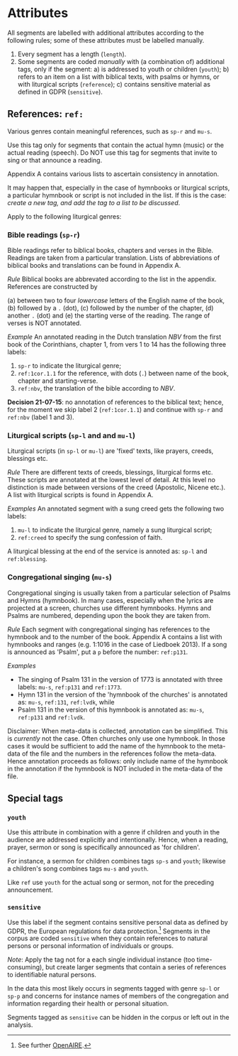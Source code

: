# Attributes

All segments are labelled with additional attributes according to the following rules; some of these attributes must be labelled manually.

1. Every segment has a length (`length`).
2. Some segments are coded *manually* with (a combination of) additional tags, only if the segment:
    a) is addressed to youth or children (`youth`);
    b) refers to an item on a list with biblical texts, with psalms or hymns, or with liturgical scripts (`reference`);
    c) contains sensitive material as defined in GDPR (`sensitive`).

## References: `ref:`
Various genres contain meaningful references, such as `sp-r` and `mu-s`.

Use this tag only for segments that contain the actual hymn (music) or the actual reading (speech). Do NOT use this tag for segments that invite to sing or that announce a reading.

Appendix A contains various lists to ascertain consistency in annotation.

It may happen that, especially in the case of hymnbooks or liturgical scripts, a particular hymnbook or script is not included in the list. If this is the case: *create a new tag, and add the tag to a list to be discussed*.

Apply to the following liturgical genres:

### Bible readings (`sp-r`)
Bible readings refer to biblical books, chapters and verses in the Bible. Readings are taken from a particular translation. Lists of abbreviations of biblical books and translations can be found in Appendix A.

*Rule* Biblical books are abbrevated according to the list in the appendix. References are constructed by 

(a) between two to four *lowercase* letters of the English name of the book, 
(b) followed by a `.` (dot), 
(c) followed by the number of the chapter, 
(d) another `.` (dot) and 
(e) the starting verse of the reading. The range of verses is NOT annotated.

*Example* An annotated reading in the Dutch translation *NBV* from the first book of the Corinthians, chapter 1, from vers 1 to 14 has the following three labels:

1. `sp-r` to indicate the liturgical genre;
2. `ref:1cor.1.1` for the reference, with dots (`.`) between name of the book, chapter and starting-verse.
3. `ref:nbv`, the translation of the bible according to *NBV*.

**Decision 21-07-15**: no annotation of references to the biblical text; hence, for the moment we skip label 2 (`ref:1cor.1.1`) and continue with `sp-r` and `ref:nbv` (label 1 and 3).

### Liturgical scripts (`sp-l` and and `mu-l`)
Liturgical scripts (in `sp-l` or `mu-l`) are 'fixed' texts, like prayers, creeds, blessings etc.

*Rule* There are different texts of creeds, blessings, liturgical forms etc. These scripts are annotated at the lowest level of detail. At this level no distinction is made between versions of the creed (Apostolic, Nicene etc.). A list with liturgical scripts is found in Appendix A.

*Examples* An annotated segment with a sung creed gets the following two labels:

1. `mu-l` to indicate the liturgical genre, namely a sung liturgical script;
2. `ref:creed` to specify the sung confession of faith.

A liturgical blessing at the end of the service is annoted as: `sp-l` and `ref:blessing`.

### Congregational singing (`mu-s`)
Congregational singing is usually taken from a particular selection of Psalms and Hymns (hymnbook). In many cases, especially when the lyrics are projected at a screen, churches use different hymnbooks. Hymns and Psalms are numbered, depending upon the book they are taken from.

*Rule* Each segment with congregational singing has references to the hymnbook and to the number of the book. Appendix A contains a list with hymnbooks and ranges (e.g. 1:1016 in the case of Liedboek 2013). If a song is announced as 'Psalm', put a `p` before the number: `ref:p131`.

*Examples*

* The singing of Psalm 131 in the version of 1773 is annotated with three labels: `mu-s`, `ref:p131` and `ref:1773`.
* Hymn 131 in the version of the 'hymnbook of the churches' is annotated as: `mu-s`, `ref:131`, `ref:lvdk`, while
* Psalm 131 in the version of this hymnbook is annotated as: `mu-s`, `ref:p131` and `ref:lvdk`.

Disclaimer: When meta-data is collected, annotation can be simplified. This is *currently* not the case. Often churches only use one hymnbook. In those cases it would be sufficient to add the name of the hymnbook to the meta-data of the file and the numbers in the references follow the meta-data. Hence annotation proceeds as follows: only include name of the hymnbook in the annotation if the hymnbook is NOT included in the meta-data of the file.

## Special tags

### `youth`
Use this attribute in combination with a genre if children and youth in the audience are addressed explicitly and intentionally. Hence, when a reading, prayer, sermon or song is specifically announced as 'for children'.

For instance, a sermon for children combines tags `sp-s` and `youth`; likewise a children's song combines tags `mu-s` and `youth`.

Like `ref` use `youth` for the actual song or sermon, not for the preceding announcement.

### `sensitive`
Use this label if the segment contains sensitive personal data as defined by  GDPR, the European regulations for data protection.[^gdpr] Segments in the corpus are coded `sensitive` when they contain references to natural persons or personal information of individuals or groups.

*Note*: Apply the tag not for a each single individual instance (too time-consuming), but create larger segments that contain a series of references to identifiable natural persons.

[^gdpr]: See further  [OpenAIRE](https://www.openaire.eu/sensitive-data-guide).

In the data this most likely occurs in segments tagged with genre `sp-l` or `sp-p` and concerns for instance names of members of the congregation and information regarding their health or personal situation.

Segments tagged as `sensitive` can be hidden in the corpus or left out in the analysis.
